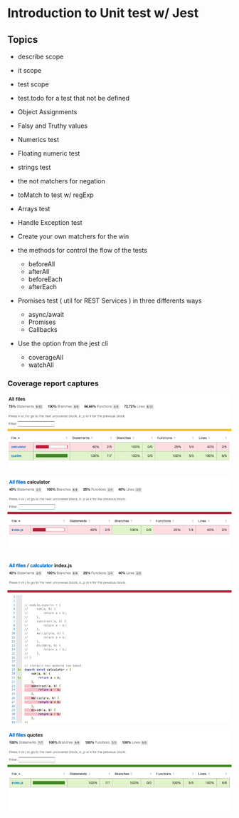 # Introduction to Unit test w/ Jest

## Topics

- describe scope
- it scope 
- test scope 

- test.todo for a test that not be defined

- Object Assignments
- Falsy and Truthy values
- Numerics test
- Floating numeric test 
- strings test
- the not matchers for negation
- toMatch to test w/ regExp
- Arrays test
- Handle Exception test
- Create your own matchers for the win
- the methods for control the flow of the tests 
    - beforeAll
    - afterAll
    - beforeEach
    - afterEach
- Promises test ( util for REST Services ) in three differents ways
    - async/await
    - Promises
    - Callbacks

- Use the option from the jest cli 
    - coverageAll
    - watchAll


### Coverage report captures

![AllFiles Coverage](src/assets/images/AllFiles-Coverage.png)

![Calculator Coverage](src/assets/images/calculator-js-coverage.png)

![Calculator not Coverage](src/assets/images/index-js-calculator-js-notCoverage.png)

![Quote Promises Coverage](src/assets/images/quote-js-coverage.png)